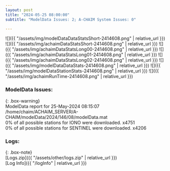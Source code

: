 ```yaml
---
layout: post
title: "2024-05-25 08:00:00"
subtitle: "ModelData Issues: 2; A-CHAIM System Issues: 0"

---
```


![]({{ "/assets/img/modelDataDataStatsShort-2414608.png" | relative_url }})
![]({{ "/assets/img/achaimDataStatsShort-2414608.png" | relative_url }})
![]({{ "/assets/img/achaimDataStatsLong00-2414608.png" | relative_url }})
![]({{ "/assets/img/achaimDataStatsLong01-2414608.png" | relative_url }})
![]({{ "/assets/img/achaimDataStatsLong02-2414608.png" | relative_url }})
![]({{ "/assets/img/modelDataDataStats-2414608.png" | relative_url }})
![]({{ "/assets/img/modelDataStationStats-2414608.png" | relative_url }})
![]({{ "/assets/img/achaimRunTime-2414608.png" | relative_url }})


### ModelData Issues:  
  
{: .box-warning}  
 ModelData report for 25-May-2024 08:15:07   
 /home/chaim/ACHAIM_SERVER/A-CHAIM/modelData/2024/146/08/modelData.mat   
 0% of all possible stations for IONO were downloaded. x4751   
 0% of all possible stations for SENTINEL were downloaded. x4206   
  


### Logs:  
  
{: .box-note}  
[Logs.zip]({{ "/assets/other/logs.zip" | relative_url }})  
[Log Info]({{ "/logInfo" | relative_url }})  
